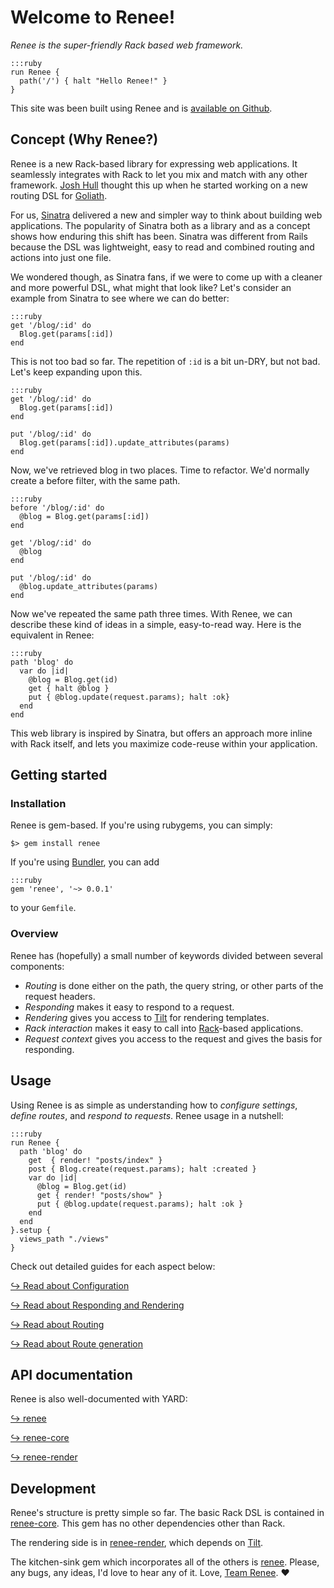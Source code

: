 # Welcome to Renee!

*Renee is the super-friendly Rack based web framework.*

    :::ruby
    run Renee {
      path('/') { halt "Hello Renee!" }
    }

This site was been built using Renee and is [available on Github](https://github.com/renee-project/renee-site).

## Concept (Why Renee?)

Renee is a new Rack-based library for expressing web applications. It seamlessly integrates with Rack to
let you mix and match with any other framework. [Josh Hull](https://github.com/joshbuddy) thought this up
when he started working on a new routing DSL for [Goliath](http://postrank-labs.github.com/goliath).

For us, [Sinatra](http://www.sinatrarb.com/) delivered a new and simpler way to think about building web applications.
The popularity of Sinatra both as a library and as a concept shows how enduring this shift has been.
Sinatra was different from Rails because the DSL was lightweight, easy to read and
combined routing and actions into just one file.

We wondered though, as Sinatra fans, if we were to come up with a cleaner and more powerful DSL, what might that look like?
Let's consider an example from Sinatra to see where we can do better:

    :::ruby
    get '/blog/:id' do
      Blog.get(params[:id])
    end

This is not too bad so far. The repetition of `:id` is a bit un-DRY, but not bad. Let's keep expanding upon this.

    :::ruby
    get '/blog/:id' do
      Blog.get(params[:id])
    end

    put '/blog/:id' do
      Blog.get(params[:id]).update_attributes(params)
    end

Now, we've retrieved blog in two places. Time to refactor. We'd normally create a before filter, with the same path.

    :::ruby
    before '/blog/:id' do
      @blog = Blog.get(params[:id])
    end

    get '/blog/:id' do
      @blog
    end

    put '/blog/:id' do
      @blog.update_attributes(params)
    end

Now we've repeated the same path three times. With Renee, we can describe these kind of ideas in a simple,
easy-to-read way. Here is the equivalent in Renee:

    :::ruby
    path 'blog' do
      var do |id|
        @blog = Blog.get(id)
        get { halt @blog }
        put { @blog.update(request.params); halt :ok}
      end
    end

This web library is inspired by Sinatra, but offers an approach more inline with Rack itself, and lets you
maximize code-reuse within your application.

## Getting started

### Installation

Renee is gem-based. If you're using rubygems, you can simply:

    $> gem install renee

If you're using [Bundler](http://gembundler.com/), you can add

    :::ruby
    gem 'renee', '~> 0.0.1'

to your `Gemfile`.

### Overview

Renee has (hopefully) a small number of keywords divided between several components:

* *Routing* is done either on the path, the query string, or other parts of the request headers.
* *Responding* makes it easy to respond to a request.
* *Rendering* gives you access to [Tilt](https://github.com/rtomayko/tilt) for rendering templates.
* *Rack interaction* makes it easy to call into [Rack](http://rack.rubyforge.org/)-based applications.
* *Request context* gives you access to the request and gives the basis for responding.

## Usage

Using Renee is as simple as understanding how to *configure settings*, *define routes*, and *respond to requests*.
Renee usage in a nutshell:

    :::ruby
    run Renee {
      path 'blog' do
        get  { render! "posts/index" }
        post { Blog.create(request.params); halt :created }
        var do |id|
          @blog = Blog.get(id)
          get { render! "posts/show" }
          put { @blog.update(request.params); halt :ok }
        end
      end
    }.setup {
      views_path "./views"
    }

Check out detailed guides for each aspect below:

[&#8618; Read about Configuration](/settings)

[&#8618; Read about Responding and Rendering](/responding)

[&#8618; Read about Routing](/routing)

[&#8618; Read about Route generation](/route-generation)

## API documentation

Renee is also well-documented with YARD:

[&#8618; renee](/doc/meta/index.html)

[&#8618; renee-core](/doc/core/index.html)

[&#8618; renee-render](/doc/render/index.html)

## Development

Renee's structure is pretty simple so far. The basic Rack DSL is contained in
[renee-core](https://github.com/renee-project/renee/tree/master/renee-core). This gem has no other dependencies other than Rack.

The rendering side is in [renee-render](https://github.com/renee-project/renee/tree/master/renee-render),
which depends on [Tilt](https://github.com/rtomayko/tilt).

The kitchen-sink gem which incorporates all of the others is [renee](https://github.com/renee-project/renee/tree/master/renee).
Please, any bugs, any ideas, I'd love to hear any of it. Love, [Team Renee](/team-renee). &hearts;